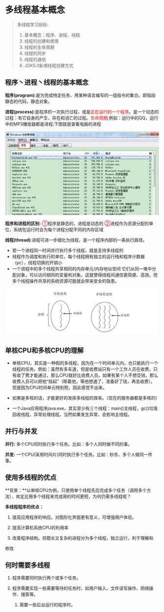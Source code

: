 # 多线程基本概念

> 多线程学习目标:
>
> 1. 基本概念：程序、进程、线程
> 2. 线程的创建和使用
> 3. 线程的生命周期
> 4. 线程的同步
> 5. 线程的通信
> 6. JDK5.0新增线程创建方式

## 程序丶进程丶线程的基本概念

**程序(program)**:是为完成特定任务、用某种语言编写的一组指令的集合。即指段静态的代码，静态对象。

**进程(process)**:是程序的一次执行过程，或是<span style="color:red">正在运行的一个程序</span>。是一个动态的过程：有它自身的产生、存在和消亡的过程。<span style="color:red">生命周期</span>;例如：运行中的QQ，运行中的MP3播放器都是进程;下图就是查看电脑的进程

![image-20201104215615738](assets/image-20201104215615738.png)

**程序和进程的区别:** <span style="color:red">①</span>程序是静态的，进程是动态的 <span style="color:red">②</span>进程作为资源分配的单位，系统在运行时会为每个进程分配不同的内存区域

**线程(thread)**:进程可进一步细化为线程，是一个程序内部的一条执行路径。

- 若一个进程同一时间并行执行多个线程，就是支持多线程的
- 线程作为调度和执行的单位，每个线程拥有独立的运行栈和程序计数器（pc），线程切换的开销小
- 一个进程中的多个线程共享相同的内存单元/内存地址空间 它们从同一堆中分配对象，可以访问相同的变量和对象。这就使得线程间通信更简便、高效。但多个线程操作共享的系统资源可能就会带来安全的隐患。

![image-20201104215637752](assets/image-20201104215637752.png)



## 单核CPU和多核CPU的理解

- 单核CPU，其实是一种假的多线程，因为在一个时间单元内，也只能执行一个线程的任务。例如：虽然有多车道，但是收费站只有一个工作人员在收费，只有收了费才能通过，那么CPU就好比收费人员。如果有某个人不想交钱，那么收费人员可以把他“挂起”（晾着他，等他想通了，准备好了钱，再去收费）。但是因为CPU时间单元特别短，因此感觉不出来。

- 如果是多核的话，才能更好的发挥多线程的效率。（现在的服务器都是多核的）

- 一个Java应用程序java.exe，其实至少有三个线程：main()主线程，gc()垃圾回收线程，异常处理线程。当然如果发生异常，会影响主线程。 

## 并行与并发

**并行:** 多个CPU同时执行多个任务。比如：多个人同时做不同的事。

**并发:** 一个CPU(采用时间片)同时执行多个任务。比如：秒杀、多个人做同一件事。



## 使用多线程的优点

**背景：**以单核CPU为例，只使用单个线程先后完成多个任务（调用多个方法），肯定比用多个线程来完成用的时间更短，为何仍需多线程呢？

**多线程程序的优点：**

1. 提高应用程序的响应。对图形化界面更有意义，可增强用户体验。

2. 提高计算机系统CPU的利用率

3. 改善程序结构。将既长又复杂的进程分为多个线程，独立运行，利于理解和

修改



## 何时需要多线程

1. 程序需要同时执行两个或多个任务。

2. 程序需要实现一些需要等待的任务时，如用户输入、文件读写操作、网络操作、搜索等。

   1. 需要一些后台运行的程序时。 

   